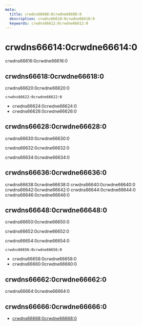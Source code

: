 ```yaml
---
meta:
  title: crwdns66608:0crwdne66608:0
  description: crwdns66610:0crwdne66610:0
  keywords: crwdns66612:0crwdne66612:0
---
```


# crwdns66614:0crwdne66614:0

crwdns66616:0crwdne66616:0

<entry-ad />

## crwdns66618:0crwdne66618:0

crwdns66620:0crwdne66620:0

`crwdns66622:0crwdne66622:0`

- crwdns66624:0crwdne66624:0
- crwdns66626:0crwdne66626:0

## crwdns66628:0crwdne66628:0

crwdns66630:0crwdne66630:0

  crwdns66632:0crwdne66632:0

  crwdns66634:0crwdne66634:0

## crwdns66636:0crwdne66636:0

crwdns66638:0crwdne66638:0
<alert type="success">crwdns66640:0crwdne66640:0</alert>
<alert type="info">crwdns66642:0crwdne66642:0</alert>
<alert type="warning">crwdns66644:0crwdne66644:0</alert>
<alert type="error">crwdns66646:0crwdne66646:0</alert>

## crwdns66648:0crwdne66648:0

crwdns66650:0crwdne66650:0

  crwdns66652:0crwdne66652:0

  crwdns66654:0crwdne66654:0

  `crwdns66656:0crwdne66656:0`

- crwdns66658:0crwdne66658:0
- crwdns66660:0crwdne66660:0

## crwdns66662:0crwdne66662:0

crwdns66664:0crwdne66664:0

## crwdns66666:0crwdne66666:0

- [crwdns66668:0crwdne66668:0]()

<backmatter />
